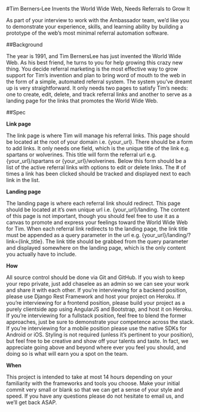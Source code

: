 #Tim Berners‐Lee Invents the World Wide Web, Needs Referrals to Grow It

As part of your interview to work with the Ambassador team, we’d like you to demonstrate your experience, skills, and learning ability by building a prototype of the web’s most minimal referral automation software.

##Background

The year is 1991, and Tim Berners­Lee has just invented the World Wide Web. As his best friend, he turns to you for help growing this crazy new thing. You decide referral marketing is the most effective way to grow support for Tim’s invention and plan to bring word of mouth to the web in the form of a simple, automated referral system.
The system you’ve dreamt up is very straightforward. It only needs two pages to satisfy Tim’s needs: one to create, edit, delete, and track referral links and another to serve as a landing page for the links that promotes the World Wide Web.


##Spec

__Link page__

The link page is where Tim will manage his referral links. This page should be located at the root of your domain i.e. {your_url}. There should be a form to add links. It only needs one field, which is the unique title of the link e.g. spartans or wolverines. This title will form the referral url e.g. {your_url}/spartans or {your_url}/wolverines. Below this form should be a list of the active referral links with options to edit or delete links. The # of times a link has been clicked should be tracked and displayed next to each link in the list.

__Landing page__

The landing page is where each referral link should redirect. This page should be located at it’s own unique url i.e. {your_url}/landing. The content of this page is not important, though you should feel free to use it as a canvas to promote and express your feelings toward the World Wide Web for Tim. When each referral link redirects to the landing page, the link title must be appended as a query parameter in the url e.g. {your_url}/landing/?link={link_title}. The link title should be grabbed from the query parameter and displayed somewhere on the landing page, which is the only content you actually have to include.

__How__

All source control should be done via Git and GitHub. If you wish to keep your repo private, just add chaselee as an admin so we can see your work and share it with each other.
If you’re interviewing for a back­end position, please use Django Rest Framework and host your project on Heroku.
If you’re interviewing for a front­end position, please build your project as a purely client­side app using AngularJS and Bootstrap, and host it on Heroku.
If you’re interviewing for a full­stack position, feel free to blend the former approaches, just be sure to demonstrate your competence across the stack.
If you’re interviewing for a mobile position please use the native SDKs for Android or iOS.
Styling is not required (unless it’s pertinent to your position), but feel free to be creative and show off your talents and taste. In fact, we appreciate going above and beyond where ever you feel you should, and doing so is what will earn you a spot on the team.

__When__

This project is intended to take at most 1­4 hours depending on your familiarity with the frameworks and tools you choose. Make your initial commit very small or blank so that we can get a sense of your style and speed. If you have any questions please do not hesitate to email us, and we’ll get back ASAP.
